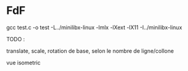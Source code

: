 # FdF

gcc test.c -o test -L../minilibx-linux -lmlx -lXext -lX11 -I../minilibx-linux

TODO :

translate, scale, rotation de base, selon le nombre de ligne/collone

vue isometric
